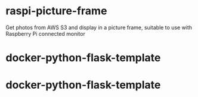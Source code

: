 # raspi-picture-frame
Get photos from AWS S3 and display in a picture frame, suitable to use with Raspberry Pi connected monitor
# docker-python-flask-template
# docker-python-flask-template
